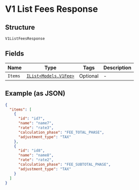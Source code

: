 
# V1 List Fees Response

## Structure

`V1ListFeesResponse`

## Fields

| Name | Type | Tags | Description |
|  --- | --- | --- | --- |
| `Items` | [`IList<Models.V1Fee>`](/doc/models/v1-fee.md) | Optional | - |

## Example (as JSON)

```json
{
  "items": [
    {
      "id": "id7",
      "name": "name7",
      "rate": "rate3",
      "calculation_phase": "FEE_TOTAL_PHASE",
      "adjustment_type": "TAX"
    },
    {
      "id": "id8",
      "name": "name8",
      "rate": "rate2",
      "calculation_phase": "FEE_SUBTOTAL_PHASE",
      "adjustment_type": "TAX"
    }
  ]
}
```

